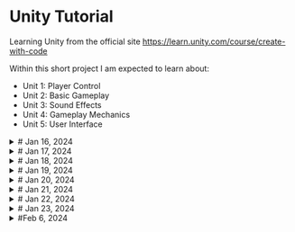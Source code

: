 # Unity Tutorial
Learning Unity from the official site
https://learn.unity.com/course/create-with-code

Within this short project I am expected to learn about:
  - Unit 1: Player Control
  - Unit 2: Basic Gameplay
  - Unit 3: Sound Effects
  - Unit 4: Gameplay Mechanics
  - Unit 5: User Interface

<details close>
<summary># Jan 16, 2024</summary>

View Controls in Unity
Pan and Zoom | Right Click + wasd
360          | ALT + Left Click
Zoom         | ALT + Right Click
Pan          | Hold Middle Button and Drag

Tools
View Tool - Q
Move Tool - W
Rotate Tool - E
Scale Tool - R
Rect Tool - T (This is a combination of move, rotate and scale) use for 2D
Transform Tool - Y (This is a combination of move, rotate and scale) use for 3D

Tips:
If ever lost select object in Hierarchy tab and press 'F'

Today I covered:
1.1.1) Create new project
1.1.2) Import assests and open Prototype
   - Assets > Import Package > Custom Package
1.1.4) Add object to scene
1.1.5) Reposition obstacles
</details>

<details close>
<summary># Jan 17, 2024</summary>

1.1.5) Locate Camera and Run the Game
  - select camera from play and press 'F' to focus on it
  - to run the game hit the play button
</details>

<details close>
<summary># Jan 18, 2024</summary>

1.1.6) Moving Camera
   - Moving & rotating camera

1.1.7) Customize the Interface Layout
   - Top right contains:
    - 2 by 3
    - 4 split (good for 2D)
    - Default
    - Tall
    - Wide
   - You can save your own custom layout

All seven "Getting Started" components are now completed

1.2.1) Create and Apply first C# Script
   - Go to Project tab > right click on Assets > Create > Folder "Scripts"
   - Navigate to newly created "Scripts" Folder and create C# script "PlayerController"
   - NOTE: If you ever rename a C# Script you will also have to change the public class to the same name
   - Left click on your script and drag it to your object(ex player controller to a vehicle)
       - This is called Adding Component in Unity
1.2.2) Opening C# script in Unity
   - Double click on your C# script and it will open up Visual Studios Code
1.2.3) Since we want to affect the 'Transform' tab in Unity we will create a line of code in Update()
  `transform.Translate(0,0,1);`
</details>

<details close>
<summary># Jan 19, 2024</summary>

1.2.4) Using Vector3 as Movement
  - Instead of `transform.Translate(0,0,1);`
  - We can use `transform.Translate(Vector3.forward);`
    - makes code more understandable

1.2.5) Adjusting Movement Speed
  - Update() is called every frame and it is different for every computer, because of hardware
  - To fix this we can change the movement speed to update every second instead
      - We do this by `transform.Translate(Vector3.forward * Time.deltaTime * int)`
      - The higher the int value the faster
</details>

<details close>
<summary># Jan 20, 2024</summary>

1.2.6) Add RigidBody Components to Objects
  - RigidBody component auto adds physics to our game, ex. collision and gravity
  - Select Object > Add Component > Physics > RigidBody
  - You usually want to have another object to have a RigidBody to see the effect
  - The Mesh Collider tab is just a way to state if an object can be collided with

1.2.7) Duplicate Obstacles
  - Select game object in Hierarchy and do (ctrl/cmd + D) or right click and select duplicate
  - Rename duplicated object accordingly, and adjust anything in the inspector
  - You can also duplicate more than one objects at a time
</details>

<details close>
<summary># Jan 21, 2024</summary>

1.3.1) Variables in C# and Unity
  - by setting up `public float speed = 5.0f;` we can see speed outside of its class
  - you can also now modify the speed within the script inspector
</details>

<details close>
<summary># Jan 22, 2024</summary>

1.3.2) Creating script for camera
  - Create a new C# in your scripts folder `FollowPlayer.cs`
  - In Unity drag script to camera
  - In C# script create a public member variable `public GameObject variable;`
  - In Unity drag game object (from hiearchy) to camera's inspector
  - In C# script inside Update() `transform.position = player.transform.position;`
      - transform transform.position means current position
      - so by opening access to camera's position to GameObject's position the camera
        will track our desired GameObject

1.3.3) Create an Offset for Camera's Position
  - In C# script of Update()
      - `transform.position = player.transform.position + new Vector3(0,6,-9);`

1.3.4) Making Vector3 a Variable
  - Initialize a private member variable `private Vector3 offset = new Vector3(0,6,-9);`
  - Update() `transform.position = player.transform.position + offset;`

1.3.5) Smoothen Camera with LateUpdate()
  - Sometimes the camera might move before the GameObject or the other way around
  - To resolve this issue we change Update() to LateUpdate()
      - This makes it so that update is only made after all the updates are made

1.3.6) Edit PlayMode tint colour
  - Sometimes it may be hard to tell if you are in playmode or not
  - To counter this we can use some GUI tinting
  - Go to Preferences > Colours > Playmode tint
      - Adjust as needed

1.4.1) Moving PlayerObject Left/Right
  - Create a public member variable `public float turnSpeed;` inside PlayerController
  - Inside Update() `transform.Translate(Vector3.right * Time.deltaTime * turnSpeed);`

1.4.2) Creating input to move PlayerObject Left/Right
  - Edit > Input Manager > Axes
  - Our focus will be Horizontal axis
  - Note: we will be focusing on the negative and positive button section
  - In our C# script for PlayerObject
      - Create a public member variable `public float horizontalMovement;`
      - Inside Update() `horizontalInput = Input.GetAxis("{whatever the Name section is on Input Manager > Horizontal}")`
      - `transform.Translate(Vector3.right * time.DeltaTime * turnSpeed * horizontalInput);`
      - Typically you would want speed, turnSpeed, and horizontalInput to be private, but for testing public is better

1.4.3) Creating input to move PlayerObject Forward/Backward
  - Edit > Input Manager > Axes
  - Our focus will be Verticle axis
  - Note: we will be focusing on the negative and positive button section
  - In our C# script for PlayerObject
      - Create a public member variable `public float forwardInput;`
      - Inside Update() `forwardInput = Input.GetAxis("{whatever the Name section is on Input Manager > Horizontal}")`
      - `transform.Translate(Vector3.right * time.DeltaTime * turnSpeed * forwardInput);`

1.4.4) Creating Rotation Effect for PlayerObject when moving Left/Right
  - In Update() replace `transform.Translate(Vector3.right * time.DeltaTime * turnSpeed * horizontalInput);`
    with `transform.Rotate(Vector3.up, time.DeltaTime * turnSpeed * horizontalInput);`
  - At the top left we have local/global toggle
      - Local: Z - Axis points to forward direction
      - Global: Z - Axis points in the positive direction of the world
      - When POSITIONING objects it is best to use global mode to better accuracy
      - During playmode local has a friendlier interface

1.4.5) Organizing Hierarchy
  - Right click on blank space in Hierarchy > Create Empty > {rename to how you see fit}
  - Drag related GameObjects to that Empty
  - This is called Nesting GameObject, we will learn more features about Nesting GameObject
  - In your C# scripts change any finalized variables to private to reduce clutter and any unwanted changes
  - In FollowPlayer class, ensure that GameObject player is still public since we have a reference to it in unity
</details>

<details close>
<summary># Jan 23, 2024</summary>

Challenge 1 Plane from here:
<br>
https://connect-prd-cdn.unity.com/20210506/913574fa-af65-4d95-abe8-d90282b27a83/Challenge%201%20-%20Starter%20Files.zip
<br>
In this challenge I downloaded some .zip files of a flappy bird like game with a plane.
Bugs and objectives identified goes as followed:
1) Plane is going backwards
  - Objective: Make plane go forward
  - Solution:
    - PlayerControllerX.cs line 24
    - `transform.Trnslate(Vector3.forward * speed);`

2) Plane is going too fast
  - Objective: Make plane go at a proper speed
  - Solution:
    - PlayerControllerX.cs line 7
    - `public float speed = 0.2f;`

3) The plane is tilting automatically
  - Objective: Make the plane tilt only if the user presses the up/down arrows
  - Solution:
    - PlayerControllerX.cs lines 27
    - `transform.Rotate(Vector3.left*rotationSpeed*Time.deltaTime*verticalInput);`

4) The camera is in front of the plane
  - Objective: Reposition it so it’s beside the plane
  - Solution:
    - Find main camera and go to inspector and adjust position settings to 40,2,5
    - Rotation to 0, 270, 0

5) The camera is not following the plane
  - Objective: Make the camera follow the plane
  - Solution:
    - From Hierarchy drag Player to Main Camera's Inspector GameObject
    - FollowPlayerX.cs line 8
    - `private Vector3 offset = new Vector3(60, 2, 5);`

6) Bonus: The plane’s propeller does not spin
  - Objective: Create a script that spins the plane’s propeller
  - Solution:
    - Click Player object from Hierarchy > Propeller
    - Create new C# script `SpinPropeller.cs`
    - Add Component > Scripts > SpinPropeller.cs
    - Edit SpinPropeller.cs in Update()
    - initialize a member variable `public float spinSpeed = 500;`
    - `transform.Rotate(Vector3.forward, Time.deltaTime*spinSpeed);`
</details>

<details close>
<summary>#Feb 6, 2024</summary>
</details>









  
